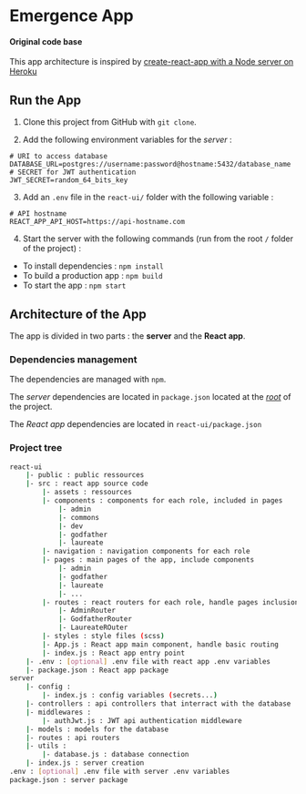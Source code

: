 # Emergence App



#### Original code base

This app architecture is inspired by [create-react-app with a Node server on Heroku](https://github.com/mars/heroku-cra-node)



## Run the App

1. Clone this project from GitHub with `git clone`.

2. Add the following environment variables for the *server* :

```.env
# URI to access database
DATABASE_URL=postgres://username:password@hostname:5432/database_name
# SECRET for JWT authentication
JWT_SECRET=random_64_bits_key
```

3. Add an `.env` file in the `react-ui/` folder with the following variable :

```
# API hostname 
REACT_APP_API_HOST=https://api-hostname.com
```

4. Start the server with the following commands (run from the root `/`  folder of the project) :

- To install dependencies : `npm install`
- To build a production app : `npm build`
- To start the app : `npm start`





## Architecture of the App

The app is divided in two parts : the **server** and the **React app**.



### Dependencies management

The dependencies are managed with `npm`.

The *server* dependencies are located in `package.json` located at the <u>*root*</u> of the project.

The *React app* dependencies are located in `react-ui/package.json` 



### Project tree

```bash
react-ui
    |- public : public ressources
    |- src : react app source code
        |- assets : ressources
        |- components : components for each role, included in pages
            |- admin
            |- commons
            |- dev
            |- godfather
            |- laureate
        |- navigation : navigation components for each role
        |- pages : main pages of the app, include components
            |- admin
            |- godfather
            |- laureate
            |- ...
        |- routes : react routers for each role, handle pages inclusion
            |- AdminRouter
            |- GodfatherRouter
            |- LaureateROuter
        |- styles : style files (scss)
        |- App.js : React app main component, handle basic routing
        |- index.js : React app entry point
    |- .env : [optional] .env file with react app .env variables
    |- package.json : React app package
server
    |- config :
        |- index.js : config variables (secrets...)
    |- controllers : api controllers that interract with the database
    |- middlewares :
        |- authJwt.js : JWT api authentication middleware
    |- models : models for the database
    |- routes : api routers
    |- utils :
        |- database.js : database connection
    |- index.js : server creation
.env : [optional] .env file with server .env variables
package.json : server package
```

